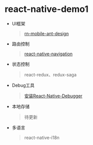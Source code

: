 # react-native-demo1
* UI框架
  > [rn-mobile-ant-design](https://rn.mobile.ant.design/docs/react/introduce-cn)
* 路由控制
  > [react-native-navigation](https://reactnavigation.org/docs/zh-Hans/modal.html)
* 状态控制
  > react-redux、redux-saga
* Debug工具
  > [安装React-Native-Debugger](https://github.com/jhen0409/react-native-debugger)
* 本地存储
  > 待更新
* 多语言
  > react-native-i18n
